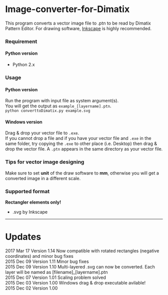 # Image-converter-for-Dimatix
This program converts a vector image file to .ptn to be read by Dimatix Pattern Editor. For drawing software, [Inkscape](https://inkscape.org/en/) is highly recommended.

### Requirement ###
#### Python version ####
+ Python 2.x

### Usage ###
#### Python version ####
Run the program with input file as system argument(s).  
You will get the output as ``example_[layername].ptn``.  
    ``python converttoDimatix.py example.svg``
#### Windows version ####
Drag & drop your vector file to ``.exe``.  
If you cannot drop a file and if you have your vector file and ``.exe`` in the same folder, try copying the ``.exe`` to other place (i.e. Desktop) then drag & drop the vector file. A ``.ptn`` appears in the same directory as your vector file.

### Tips for vector image designing ###
Make sure to set **unit** of the draw software to **mm**, otherwise you will get a converted image in a different scale.

### Supported format ###
**Rectangler elements only!**  
+ .svg by Inkscape

-----
# Updates
2017 Mar 17 Version 1.14 Now compatible with rotated rectangles (negative coordinates) and minor bug fixes  
2015 Dec 09 Version 1.11 Minor bug fixes  
2015 Dec 09 Version 1.10 Multi-layered .svg can now be converted. Each layer will be named as [filename]_[layername].ptn  
2015 Dec 07 Version 1.01 Scaling problem solved  
2015 Dec 03 Version 1.00 Windows drag & drop executable avilable!  
2015 Dec 02 Version 1.00

